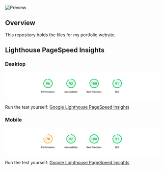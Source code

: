 ![Preview](https://file.garden/Z8RSCvtUnnZ9Xeo8/image/github/portfolio-preview.png)

## Overview

This repository holds the files for my portfolio website.


## Lighthouse PageSpeed Insights

### Desktop
![Preview](lighthouse_results/desktop/pagespeed.png)

Run the test yourself: [Google Lighthouse PageSpeed Insights](https://pagespeed.web.dev/report)

### Mobile
![Preview](lighthouse_results/mobile/pagespeed.png)

Run the test yourself: [Google Lighthouse PageSpeed Insights](https://pagespeed.web.dev/report)



